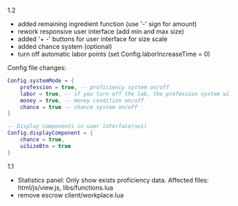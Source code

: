 1.2
- added remaining ingredient function (use '-' sign for amount)
- rework responsive user interface (add min and max size)
- added '+ -' buttons for user interface for size scale
- added chance system (optional)
- turn off automatic labor points (set Config.laborIncreaseTime = 0)

Config file changes:
```lua
Config.systemMode = {
    profession = true, -- proficiency system on/off
    labor = true, -- if you turn off the lab, the profession system will automatically turn off. vide: Config.laborIncreaseTime
    money = true, -- money condition on/off
    chance = true -- chance system on/off 
}

-- Display components in user interface(nui)
Config.displayComponent = {
    chance = true,
    uiSizeBtn = true
}
```

1.1
- Statistics panel: Only show exists proficiency data. Affected files: html/js/view.js, libs/functions.lua
- remove escrow client/workplace.lua
